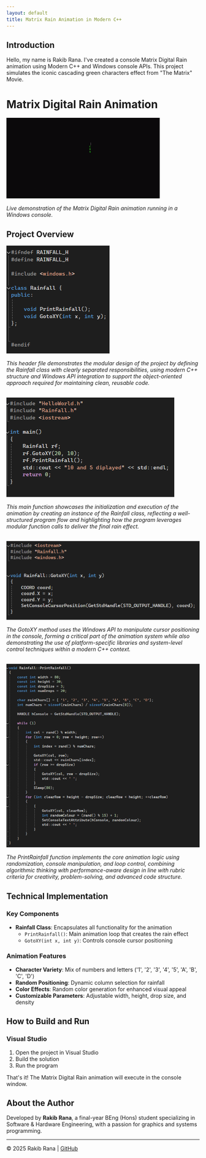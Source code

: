 ```yaml
---
layout: default
title: Matrix Rain Animation in Modern C++
---
```


## Introduction

Hello, my name is Rakib Rana. I've created a console Matrix Digital Rain animation using Modern C++ and Windows console APIs. This project simulates the iconic cascading green characters effect from "The Matrix" Movie.

# Matrix Digital Rain Animation

<img src="https://raw.githubusercontent.com/RakibR7/Matrix-Rain-cpp/main/docs/assets/images/CPLUSGIF.gif" alt="Matrix Rain Animation" style="max-width: 100%;">
<p><em>Live demonstration of the Matrix Digital Rain animation running in a Windows console.</em></p>

## Project Overview

<div style="margin-bottom: 30px;">
  <img src="https://raw.githubusercontent.com/RakibR7/Matrix-Rain-cpp/main/docs/assets/images/Rainfall_header_part_4.png" alt="Header Structure" style="max-width: 100%;">
  <p><em>This header file demonstrates the modular design of the project by defining the Rainfall class with clearly separated responsibilities, using modern C++ structure and Windows API integration to support the object-oriented approach required for maintaining clean, reusable code.</em></p>
</div>

<div style="margin-bottom: 30px;">
  <img src="https://raw.githubusercontent.com/RakibR7/Matrix-Rain-cpp/main/docs/assets/images/main_part_3.png" alt="Main Function" style="max-width: 100%;">
  <p><em>This main function showcases the initialization and execution of the animation by creating an instance of the Rainfall class, reflecting a well-structured program flow and highlighting how the program leverages modular function calls to deliver the final rain effect.</em></p>
</div>

<div style="margin-bottom: 30px;">
  <img src="https://raw.githubusercontent.com/RakibR7/Matrix-Rain-cpp/main/docs/assets/images/part_1.png" alt="GotoXY Implementation" style="max-width: 100%;">
  <p><em>The GotoXY method uses the Windows API to manipulate cursor positioning in the console, forming a critical part of the animation system while also demonstrating the use of platform-specific libraries and system-level control techniques within a modern C++ context.</em></p>
</div>

<div style="margin-bottom: 30px;">
  <img src="https://raw.githubusercontent.com/RakibR7/Matrix-Rain-cpp/main/docs/assets/images/part_2.png" alt="Animation Implementation" style="max-width: 100%;">
  <p><em>The PrintRainfall function implements the core animation logic using randomization, console manipulation, and loop control, combining algorithmic thinking with performance-aware design in line with rubric criteria for creativity, problem-solving, and advanced code structure.</em></p>
</div>


## Technical Implementation

### Key Components

- **Rainfall Class**: Encapsulates all functionality for the animation
  - `PrintRainfall()`: Main animation loop that creates the rain effect
  - `GotoXY(int x, int y)`: Controls console cursor positioning

### Animation Features

- **Character Variety**: Mix of numbers and letters ('1', '2', '3', '4', '5', 'A', 'B', 'C', 'D')
- **Random Positioning**: Dynamic column selection for rainfall
- **Color Effects**: Random color generation for enhanced visual appeal
- **Customizable Parameters**: Adjustable width, height, drop size, and density

## How to Build and Run

### Visual Studio
1. Open the project in Visual Studio
2. Build the solution
3. Run the program

That's it! The Matrix Digital Rain animation will execute in the console window.

## About the Author

Developed by **Rakib Rana**, a final-year BEng (Hons) student specializing in Software & Hardware Engineering, with a passion for graphics and systems programming.

---

© 2025 Rakib Rana | [GitHub](https://github.com/RakibR7)
